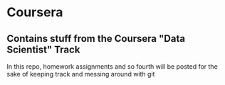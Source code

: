 # Coursera
## Contains stuff from the Coursera "Data Scientist" Track

In this repo, homework assignments and so fourth will be posted for the sake of keeping track and messing around with git


